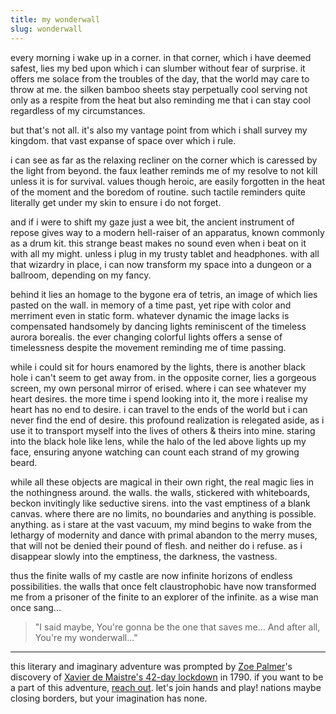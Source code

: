 ```yaml
---
title: my wonderwall
slug: wonderwall
---
```

every morning i wake up in a corner. in that corner, which i have deemed safest, lies my bed upon which i can slumber without fear of surprise. it offers me solace from the troubles of the day, that the world may care to throw at me. the silken bamboo sheets stay perpetually cool serving not only as a respite from the heat but also reminding me that i can stay cool regardless of my circumstances.

but that's not all. it's also my vantage point from which i shall survey my kingdom. that vast expanse of space over which i rule.

i can see as far as the relaxing recliner on the corner which is caressed by the light from beyond. the faux leather reminds me of my resolve to not kill unless it is for survival. values though heroic, are easily forgotten in the heat of the moment and the boredom of routine. such tactile reminders quite literally get under my skin to ensure i do not forget.

and if i were to shift my gaze just a wee bit, the ancient instrument of repose gives way to a modern hell-raiser of an apparatus, known commonly as a drum kit. this strange beast makes no sound even when i beat on it with all my might. unless i plug in my trusty tablet and headphones. with all that wizardry in place, i can now transform my space into a dungeon or a ballroom, depending on my fancy.

behind it lies an homage to the bygone era of tetris, an image of which lies pasted on the wall. in memory of a time past, yet ripe with color and merriment even in static form. whatever dynamic the image lacks is compensated handsomely by dancing lights reminiscent of the timeless aurora borealis. the ever changing colorful lights offers a sense of timelessness despite the movement reminding me of time passing.

while i could sit for hours enamored by the lights, there is another black hole i can't seem to get away from. in the opposite corner, lies a gorgeous screen, my own personal mirror of erised. where i can see whatever my heart desires. the more time i spend looking into it, the more i realise my heart has no end to desire. i can travel to the ends of the world but i can never find the end of desire. this profound realization is relegated aside, as i use it to transport myself into the lives of others & theirs into mine. staring into the black hole like lens, while the halo of the led above lights up my face, ensuring anyone watching can count each strand of my growing beard.

while all these objects are magical in their own right, the real magic lies in the nothingness around. the walls. the walls, stickered with whiteboards, beckon invitingly like seductive sirens. into the vast emptiness of a blank canvas. where there are no limits, no boundaries and anything is possible. anything. as i stare at the vast vacuum, my mind begins to wake from the lethargy of modernity and dance with primal abandon to the merry muses, that will not be denied their pound of flesh. and neither do i refuse. as i disappear slowly into the emptiness, the darkness, the vastness.

thus the finite walls of my castle are now infinite horizons of endless possibilities. the walls that once felt claustrophobic have now transformed me from a prisoner of the finite to an explorer of the infinite. as a wise man once sang...

> "I said maybe,
> You're gonna be the one that saves me...
> And after all,
> You're my wonderwall..."

---
this literary and imaginary adventure was prompted by [Zoe Palmer](https://twitter.com/palmerish)'s discovery of [Xavier de Maistre's 42-day lockdown](https://www.laphamsquarterly.org/travel/small-world) in 1790. if you want to be a part of this adventure, [reach out](https://twitter.com/reddy2go). let's join hands and play! nations maybe closing borders, but your imagination has none.